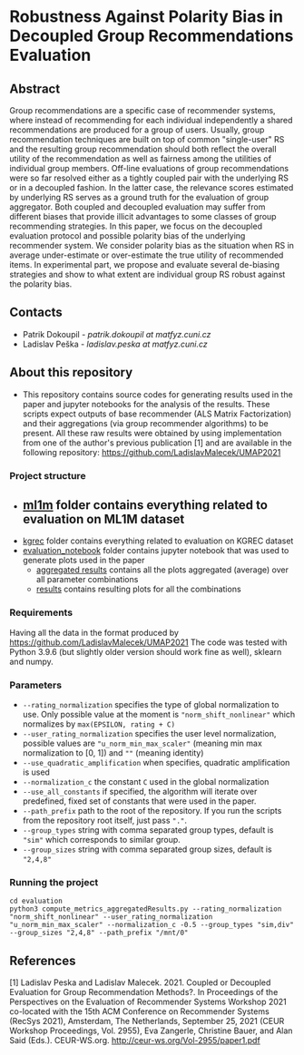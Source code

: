 # Robustness Against Polarity Bias in Decoupled Group Recommendations Evaluation
## Abstract
Group recommendations are a specific case of recommender systems, where instead of recommending for each individual independently
a shared recommendations are produced for a group of users. Usually, group recommendation techniques are built on top of common
"single-user" RS and the resulting group recommendation should both reflect the overall utility of the recommendation as well as
fairness among the utilities of individual group members.
Off-line evaluations of group recommendations were so far resolved either as a tightly coupled pair with the underlying RS or in a
decoupled fashion. In the latter case, the relevance scores estimated by underlying RS serves as a ground truth for the evaluation of
group aggregator. Both coupled and decoupled evaluation may suffer from different biases that provide illicit advantages to some
classes of group recommending strategies. In this paper, we focus on the decoupled evaluation protocol and possible polarity bias of
the underlying recommender system. We consider polarity bias as the situation when RS in average under-estimate or over-estimate
the true utility of recommended items.
In experimental part, we propose and evaluate several de-biasing strategies and show to what extent are individual group RS robust
against the polarity bias.

## Contacts
- Patrik Dokoupil - *patrik.dokoupil at matfyz.cuni.cz*
- Ladislav Peška - *ladislav.peska at matfyz.cuni.cz*

## About this repository
- This repository contains source codes for generating results used in the paper and jupyter notebooks for the analysis of the results. These scripts expect outputs of base recommender (ALS Matrix Factorization) and their aggregations (via group recommender algorithms) to be present. All these raw results were obtained by using implementation from one of the author's previous publication [1] and are available in the following repository: https://github.com/LadislavMalecek/UMAP2021

### Project structure
- [ml1m](./ml1m/) folder contains everything related to evaluation on ML1M dataset
    - 
- [kgrec](./kgrec/) folder contains everything related to evaluation on KGREC dataset
- [evaluation_notebook](./evaluation_notebook/) folder contains jupyter notebook that was used to generate plots used in the paper
    - [aggregated results](./evaluation_notebook/aggregated/) contains all the plots aggregated (average) over all parameter combinations
    - [results](./evaluation_notebook/img_max/) contains resulting plots for all the combinations

### Requirements
Having all the data in the format produced by https://github.com/LadislavMalecek/UMAP2021
The code was tested with Python 3.9.6 (but slightly older version should work fine as well), sklearn and numpy.

### Parameters
- `--rating_normalization` specifies the type of global normalization to use. Only possible value at the moment is `"norm_shift_nonlinear"` which normalizes by `max(EPSILON, rating + C)`
- `--user_rating_normalization` specifies the user level normalization, possible values are `"u_norm_min_max_scaler"` (meaning min max normalization to [0, 1]) and `""` (meaning identity)
- `--use_quadratic_amplification` when specifies, quadratic amplification is used
- `--normalization_c` the constant `C` used in the global normalization
- `--use_all_constants` if specified, the algorithm will iterate over predefined, fixed set of constants that were used in the paper.
- `--path_prefix` path to the root of the repository. If you run the scripts from the repository root itself, just pass `"."`.
- `--group_types` string with comma separated group types, default is `"sim"` which corresponds to similar group.
- `--group_sizes` string with comma separated group sizes, default is `"2,4,8"`

### Running the project

```
cd evaluation
python3 compute_metrics_aggregatedResults.py --rating_normalization "norm_shift_nonlinear" --user_rating_normalization "u_norm_min_max_scaler" --normalization_c -0.5 --group_types "sim,div" --group_sizes "2,4,8" --path_prefix "/mnt/0"
```

## References
[1] Ladislav Peska and Ladislav Malecek. 2021. Coupled or Decoupled Evaluation for Group Recommendation Methods?. In Proceedings of the Perspectives
on the Evaluation of Recommender Systems Workshop 2021 co-located with the 15th ACM Conference on Recommender Systems (RecSys 2021), Amsterdam,
The Netherlands, September 25, 2021 (CEUR Workshop Proceedings, Vol. 2955), Eva Zangerle, Christine Bauer, and Alan Said (Eds.). CEUR-WS.org.
http://ceur-ws.org/Vol-2955/paper1.pdf